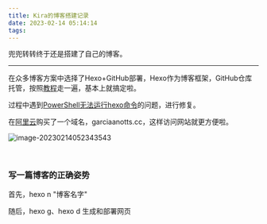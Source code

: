 ```yaml
---
title: Kira的博客搭建记录
date: 2023-02-14 05:14:14
tags:
---
```


兜兜转转终于还是搭建了自己的博客。

---

在众多博客方案中选择了Hexo+GitHub部署，Hexo作为博客框架，GitHub仓库托管，按照[教程](https://zhuanlan.zhihu.com/p/26625249)走一遍，基本上就搞定啦。

过程中遇到[PowerShell无法运行hexo命令](https://cloud.tencent.com/developer/article/1866958)的问题，进行修复。

在[阿里云](https://wanwang.aliyun.com/domain/)购买了一个域名，garciaanotts.cc，这样访问网站就更方便啦。

![image-20230214052343543](C:/Users/Admin/AppData/Roaming/Typora/typora-user-images/image-20230214052343543.png)

<br>

### 写一篇博客的正确姿势

首先，hexo n "博客名字"

随后，hexo g、hexo d 生成和部署网页